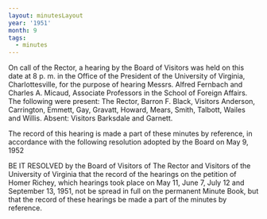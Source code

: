 ```yaml
---
layout: minutesLayout
year: '1951'
month: 9
tags:
  - minutes
---
```

On call of the Rector, a hearing by the Board of Visitors was held on this date at 8 p. m. in the Office of the President of the University of Virginia, Charlottesville, for the purpose of hearing Messrs. Alfred Fernbach and Charles A. Micaud, Associate Professors in the School of Foreign Affairs. The following were present: The Rector, Barron F. Black, Visitors Anderson, Carrington, Emmett, Gay, Gravatt, Howard, Mears, Smith, Talbott, Wailes and Willis. Absent: Visitors Barksdale and Garnett.

The record of this hearing is made a part of these minutes by reference, in accordance with the following resolution adopted by the Board on May 9, 1952

BE IT RESOLVED by the Board of Visitors of The Rector and Visitors of the University of Virginia that the record of the hearings on the petition of Homer Richey, which hearings took place on May 11, June 7, July 12 and September 13, 1951, not be spread in full on the permanent Minute Book, but that the record of these hearings be made a part of the minutes by reference.
